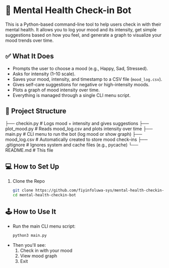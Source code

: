 # 🧠 Mental Health Check-in Bot
This is a Python-based command-line tool to help users check in with their mental health. It allows you to log your mood and its intensity, get simple suggestions based on how you feel, and generate a graph to visualize your mood trends over time.

## ✅ What It Does
- Prompts the user to choose a mood (e.g., Happy, Sad, Stressed).  
- Asks for intensity (1–10 scale).  
- Saves your mood, intensity, and timestamp to a CSV file (`mood_log.csv`).  
- Gives self-care suggestions for negative or high-intensity moods.  
- Plots a graph of mood intensity over time.  
- Everything is managed through a single CLI menu script.

## 🧱 Project Structure
├── checkin.py # Logs mood + intensity and gives suggestions
├── plot_mood.py # Reads mood_log.csv and plots intensity over time
├── main.py # CLI menu to run the bot (log mood or show graph)
├── mood_log.csv # Automatically created to store mood check-ins
├── .gitignore # Ignores system and cache files (e.g., pycache)
└── README.md # This file

## 💻 How to Set Up
1. Clone the Repo  
   ```bash
   git clone https://github.com/fiyinfoluwa-sys/mental-health-checkin-bot.git
   cd mental-health-checkin-bot

## 🕹️ How to Use It
- Run the main CLI menu script:
  ```bash
  python3 main.py
- Then you'll see:
   1. Check in with your mood
   2. View mood graph
   3. Exit


   
